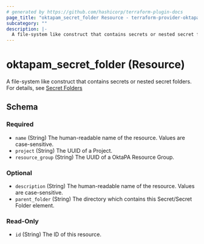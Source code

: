 ```yaml
---
# generated by https://github.com/hashicorp/terraform-plugin-docs
page_title: "oktapam_secret_folder Resource - terraform-provider-oktapam"
subcategory: ""
description: |-
  A file-system like construct that contains secrets or nested secret folders. For details, see Secret Folders https://help.okta.com/okta_help.htm?type=oie&id=ext-pam-secrets-folder
---
```


# oktapam_secret_folder (Resource)

A file-system like construct that contains secrets or nested secret folders. For details, see [Secret Folders](https://help.okta.com/okta_help.htm?type=oie&id=ext-pam-secrets-folder)



<!-- schema generated by tfplugindocs -->
## Schema

### Required

- `name` (String) The human-readable name of the resource. Values are case-sensitive.
- `project` (String) The UUID of a Project.
- `resource_group` (String) The UUID of a OktaPA Resource Group.

### Optional

- `description` (String) The human-readable name of the resource. Values are case-sensitive.
- `parent_folder` (String) The directory which contains this Secret/Secret Folder element.

### Read-Only

- `id` (String) The ID of this resource.


